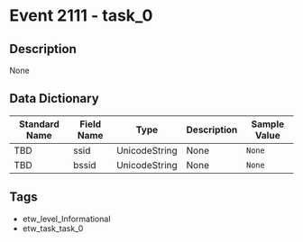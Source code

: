 # Event 2111 - task_0

## Description
None

## Data Dictionary
|Standard Name|Field Name|Type|Description|Sample Value|
|---|---|---|---|---|
|TBD|ssid|UnicodeString|None|`None`|
|TBD|bssid|UnicodeString|None|`None`|

## Tags
* etw_level_Informational
* etw_task_task_0